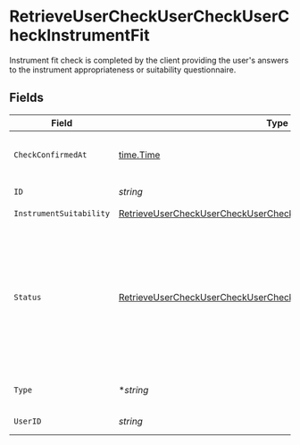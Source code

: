 # RetrieveUserCheckUserCheckUserCheckInstrumentFit

Instrument fit check is completed by the client providing the user's answers to the instrument appropriateness or suitability questionnaire.


## Fields

| Field                                                                                                                                                                       | Type                                                                                                                                                                        | Required                                                                                                                                                                    | Description                                                                                                                                                                 |
| --------------------------------------------------------------------------------------------------------------------------------------------------------------------------- | --------------------------------------------------------------------------------------------------------------------------------------------------------------------------- | --------------------------------------------------------------------------------------------------------------------------------------------------------------------------- | --------------------------------------------------------------------------------------------------------------------------------------------------------------------------- |
| `CheckConfirmedAt`                                                                                                                                                          | [time.Time](https://pkg.go.dev/time#Time)                                                                                                                                   | :heavy_check_mark:                                                                                                                                                          | Completion date and time of the instrument fit check.                                                                                                                       |
| `ID`                                                                                                                                                                        | *string*                                                                                                                                                                    | :heavy_check_mark:                                                                                                                                                          | User Check unique identifier.                                                                                                                                               |
| `InstrumentSuitability`                                                                                                                                                     | [RetrieveUserCheckUserCheckUserCheckInstrumentFitInstrumentSuitability](../../models/operations/retrieveusercheckusercheckusercheckinstrumentfitinstrumentsuitability.md)   | :heavy_check_mark:                                                                                                                                                          | N/A                                                                                                                                                                         |
| `Status`                                                                                                                                                                    | [RetrieveUserCheckUserCheckUserCheckInstrumentFitStatus](../../models/operations/retrieveusercheckusercheckusercheckinstrumentfitstatus.md)                                 | :heavy_check_mark:                                                                                                                                                          | Final status of the instrument fit check.<br/>* IN_PROGRESS - Instrument fit check is in progress<br/>* PASSED - Instrument fit check passed<br/>* FAILED - Instrument fit check failed |
| `Type`                                                                                                                                                                      | **string*                                                                                                                                                                   | :heavy_minus_sign:                                                                                                                                                          | The type of check must be INSTRUMENT_FIT.                                                                                                                                   |
| `UserID`                                                                                                                                                                    | *string*                                                                                                                                                                    | :heavy_check_mark:                                                                                                                                                          | User unique identifier.                                                                                                                                                     |